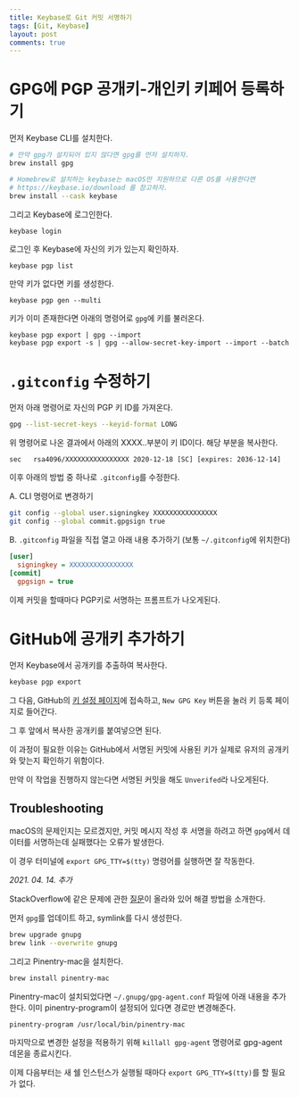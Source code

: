 ```yaml
---
title: Keybase로 Git 커밋 서명하기
tags: [Git, Keybase]
layout: post
comments: true
---
```


# GPG에 PGP 공개키-개인키 키페어 등록하기

먼저 Keybase CLI를 설치한다.

```sh
# 만약 gpg가 설치되어 있지 않다면 gpg를 먼저 설치하자.
brew install gpg

# Homebrew로 설치하는 keybase는 macOS만 지원하므로 다른 OS를 사용한다면 
# https://keybase.io/download 를 참고하자.
brew install --cask keybase
```

그리고 Keybase에 로그인한다.
```sh
keybase login
```

로그인 후 Keybase에 자신의 키가 있는지 확인하자.
```
keybase pgp list
```

만약 키가 없다면 키를 생성한다.
```
keybase pgp gen --multi
```

키가 이미 존재한다면 아래의 명령어로 `gpg`에 키를 불러온다.
```
keybase pgp export | gpg --import
keybase pgp export -s | gpg --allow-secret-key-import --import --batch
```

# `.gitconfig` 수정하기

먼저 아래 명령어로 자신의 PGP 키 ID를 가져온다.
```sh
gpg --list-secret-keys --keyid-format LONG
```

위 명령어로 나온 결과에서 아래의 XXXX..부분이 키 ID이다. 해당 부분을 복사한다.
```
sec   rsa4096/XXXXXXXXXXXXXXXX 2020-12-18 [SC] [expires: 2036-12-14]
```

이후 아래의 방법 중 하나로 `.gitconfig`를 수정한다.

A. CLI 명령어로 변경하기
```sh
git config --global user.signingkey XXXXXXXXXXXXXXXX
git config --global commit.gpgsign true
```

B. `.gitconfig` 파일을 직접 열고 아래 내용 추가하기 (보통 `~/.gitconfig`에 위치한다)
```ini
[user]
  signingkey = XXXXXXXXXXXXXXXX
[commit]
  gpgsign = true
```

이제 커밋을 할때마다 PGP키로 서명하는 프롬프트가 나오게된다.

# GitHub에 공개키 추가하기

먼저 Keybase에서 공개키를 추출하여 복사한다.
```sh
keybase pgp export
```

그 다음, GitHub의 [키 설정 페이지](https://github.com/settings/keys)에 접속하고, `New GPG Key` 버튼을 눌러 키 등록 페이지로 들어간다.

그 후 앞에서 복사한 공개키를 붙여넣으면 된다.

이 과정이 필요한 이유는 GitHub에서 서명된 커밋에 사용된 키가 실제로 유저의 공개키와 맞는지 확인하기 위함이다.

만약 이 작업을 진행하지 않는다면 서명된 커밋을 해도 `Unverifed`라 나오게된다.


## Troubleshooting

macOS의 문제인지는 모르겠지만, 커밋 메시지 작성 후 서명을 하려고 하면 `gpg`에서 데이터를 서명하는데 실패했다는 오류가 발생한다.

이 경우 터미널에 `export GPG_TTY=$(tty)` 명령어를 실행하면 잘 작동한다.

*2021. 04. 14. 추가*

StackOverflow에 같은 문제에 관한 [질문](https://stackoverflow.com/questions/39494631/gpg-failed-to-sign-the-data-fatal-failed-to-write-commit-object-git-2-10-0)이 올라와 있어 해결 방법을 소개한다.

먼저 `gpg`를 업데이트 하고, symlink를 다시 생성한다.

```sh
brew upgrade gnupg
brew link --overwrite gnupg
```

그리고 Pinentry-mac을 설치한다.
```sh
brew install pinentry-mac
```

Pinentry-mac이 설치되었다면 `~/.gnupg/gpg-agent.conf` 파일에 아래 내용을 추가한다. 이미 pinentry-program이 설정되어 있다면 경로만 변경해준다.
```
pinentry-program /usr/local/bin/pinentry-mac
```

마지막으로 변경한 설정을 적용하기 위해 `killall gpg-agent` 명령어로 gpg-agent 데몬을 종료시킨다. 

이제 다음부터는 새 쉘 인스턴스가 실행될 때마다 `export GPG_TTY=$(tty)`를 할 필요가 없다.

